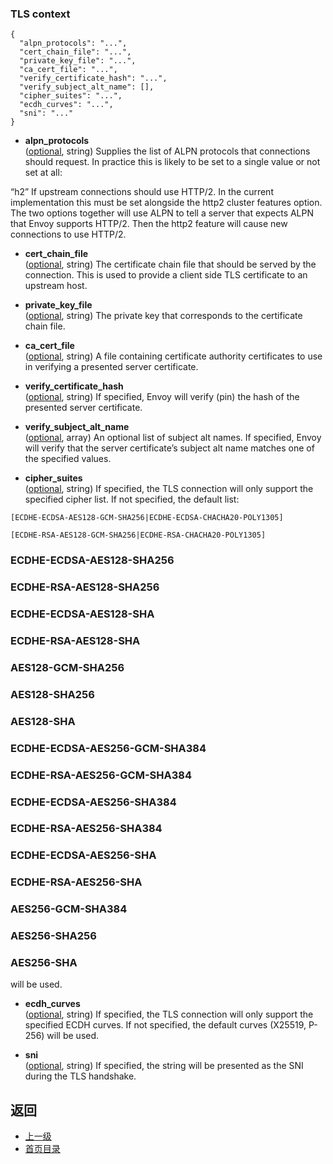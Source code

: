 ### TLS context
```
{
  "alpn_protocols": "...",
  "cert_chain_file": "...",
  "private_key_file": "...",
  "ca_cert_file": "...",
  "verify_certificate_hash": "...",
  "verify_subject_alt_name": [],
  "cipher_suites": "...",
  "ecdh_curves": "...",
  "sni": "..."
}
```
- **alpn_protocols**<br />
	([optional](#), string) Supplies the list of ALPN protocols that connections should request. In practice this is likely to be set to a single value or not set at all:


“h2” If upstream connections should use HTTP/2. In the current implementation this must be set alongside the http2 cluster features option. The two options together will use ALPN to tell a server that expects ALPN that Envoy supports HTTP/2. Then the http2 feature will cause new connections to use HTTP/2.
- **cert_chain_file**<br />
	([optional](#), string) The certificate chain file that should be served by the connection. This is used to provide a client side TLS certificate to an upstream host.

- **private_key_file**<br />
	([optional](#), string) The private key that corresponds to the certificate chain file.

- **ca_cert_file**<br />
	([optional](#), string) A file containing certificate authority certificates to use in verifying a presented server certificate.

- **verify_certificate_hash**<br />
	([optional](#), string) If specified, Envoy will verify (pin) the hash of the presented server certificate.

- **verify_subject_alt_name**<br />
	([optional](#), array) An optional list of subject alt names. If specified, Envoy will verify that the server certificate’s subject alt name matches one of the specified values.

- **cipher_suites**<br />
	([optional](#), string) If specified, the TLS connection will only support the specified cipher list. If not specified, the default list:

```
[ECDHE-ECDSA-AES128-GCM-SHA256|ECDHE-ECDSA-CHACHA20-POLY1305]
```
```
[ECDHE-RSA-AES128-GCM-SHA256|ECDHE-RSA-CHACHA20-POLY1305]
```
### ECDHE-ECDSA-AES128-SHA256
### ECDHE-RSA-AES128-SHA256
### ECDHE-ECDSA-AES128-SHA
### ECDHE-RSA-AES128-SHA
### AES128-GCM-SHA256
### AES128-SHA256
### AES128-SHA
### ECDHE-ECDSA-AES256-GCM-SHA384
### ECDHE-RSA-AES256-GCM-SHA384
### ECDHE-ECDSA-AES256-SHA384
### ECDHE-RSA-AES256-SHA384
### ECDHE-ECDSA-AES256-SHA
### ECDHE-RSA-AES256-SHA
### AES256-GCM-SHA384
### AES256-SHA256
### AES256-SHA
will be used.

- **ecdh_curves**<br />
	([optional](#), string) If specified, the TLS connection will only support the specified ECDH curves. If not specified, the default curves (X25519, P-256) will be used.

- **sni**<br />
	([optional](#), string) If specified, the string will be presented as the SNI during the TLS handshake.



## 返回
- [上一级](../Cluster.md)
- [首页目录](../../../README.md)